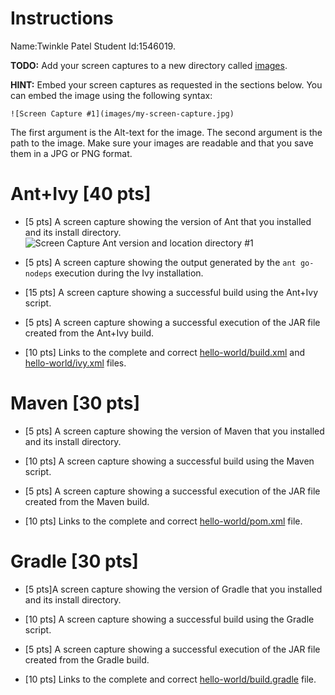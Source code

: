 # Instructions
Name:Twinkle Patel Student Id:1546019.

**TODO:** Add your screen captures to a new directory called [images](images).

**HINT:** Embed your screen captures as requested in the sections below. You can embed the image using the following syntax:

```
![Screen Capture #1](images/my-screen-capture.jpg)
```

The first argument is the Alt-text for the image. The second argument is the path to the image. Make sure your images are readable and that you save them in a JPG or PNG format.

# Ant+Ivy [40 pts]
- [5 pts] A screen capture showing the version of Ant that you installed and its install directory.
   ![Screen Capture Ant version and location directory #1](hw4-Twinkle7991/images/1-Version_of_ant_Installed_dir.jpg)

- [5 pts] A screen capture showing the output generated by the `ant go-nodeps` execution during the Ivy installation.



- [15 pts] A screen capture showing a successful build using the Ant+Ivy script.

- [5 pts] A screen capture showing a successful execution of the JAR file created from the Ant+Ivy build.

- [10 pts] Links to the complete and correct [hello-world/build.xml](hello-world/build.xml) and [hello-world/ivy.xml](hello-world/ivy.xml) files.


# Maven [30 pts]
- [5 pts] A screen capture showing the version of Maven that you installed and its install directory.



- [10 pts] A screen capture showing a successful build using the Maven script.







- [5 pts] A screen capture showing a successful execution of the JAR file created from the Maven build.

- [10 pts] Links to the complete and correct [hello-world/pom.xml](hello-world/pom.xml) file.

# Gradle [30 pts]
- [5 pts]A screen capture showing the version of Gradle that you installed and its install directory.

- [10 pts] A screen capture showing a successful build using the Gradle script.

- [5 pts] A screen capture showing a successful execution of the JAR file created from the Gradle build.

- [10 pts] Links to the complete and correct [hello-world/build.gradle](hello-world/build.gradle) file.
